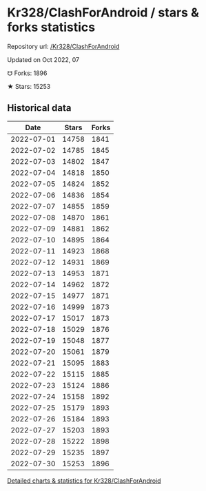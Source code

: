 # Kr328/ClashForAndroid / stars & forks statistics

Repository url: [/Kr328/ClashForAndroid](https://github.com/Kr328/ClashForAndroid)

Updated on Oct 2022, 07

☋ Forks: 1896

★ Stars: 15253

## Historical data
| Date | Stars | Forks |
|------|-------|-------|
| 2022-07-01 | 14758 | 1841 | 
| 2022-07-02 | 14785 | 1845 | 
| 2022-07-03 | 14802 | 1847 | 
| 2022-07-04 | 14818 | 1850 | 
| 2022-07-05 | 14824 | 1852 | 
| 2022-07-06 | 14836 | 1854 | 
| 2022-07-07 | 14855 | 1859 | 
| 2022-07-08 | 14870 | 1861 | 
| 2022-07-09 | 14881 | 1862 | 
| 2022-07-10 | 14895 | 1864 | 
| 2022-07-11 | 14923 | 1868 | 
| 2022-07-12 | 14931 | 1869 | 
| 2022-07-13 | 14953 | 1871 | 
| 2022-07-14 | 14962 | 1872 | 
| 2022-07-15 | 14977 | 1871 | 
| 2022-07-16 | 14999 | 1873 | 
| 2022-07-17 | 15017 | 1873 | 
| 2022-07-18 | 15029 | 1876 | 
| 2022-07-19 | 15048 | 1877 | 
| 2022-07-20 | 15061 | 1879 | 
| 2022-07-21 | 15095 | 1883 | 
| 2022-07-22 | 15115 | 1885 | 
| 2022-07-23 | 15124 | 1886 | 
| 2022-07-24 | 15158 | 1892 | 
| 2022-07-25 | 15179 | 1893 | 
| 2022-07-26 | 15184 | 1893 | 
| 2022-07-27 | 15203 | 1893 | 
| 2022-07-28 | 15222 | 1898 | 
| 2022-07-29 | 15235 | 1897 | 
| 2022-07-30 | 15253 | 1896 | 


[Detailed charts & statistics for Kr328/ClashForAndroid](https://reviewgithub.com/rep/Kr328/ClashForAndroid)
